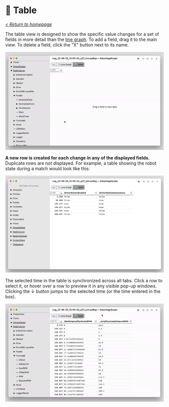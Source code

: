 # 🔢 Table

_[< Return to homepage](/docs/INDEX.md)_

The table view is designed to show the specific value changes for a set of fields in more detail than the [line graph](/docs/tabs/LINE-GRAPH.md). To add a field, drag it to the main view. To delete a field, click the "X" button next to its name.

![Adding fields](/docs/resources/table/table-1.gif)

**A new row is created for each change in any of the displayed fields.** Duplicate rows are not displayed. For example, a table showing the robot state during a match would look like this:

![Robot state table](/docs/resources/table/table-2.png)

The selected time in the table is synchronized across all tabs. Click a row to select it, or hover over a row to preview it in any visible pop-up windows. Clicking the ↓ button jumps to the selected time (or the time entered in the box).

![Jumping to a time](/docs/resources/table/table-3.gif)
